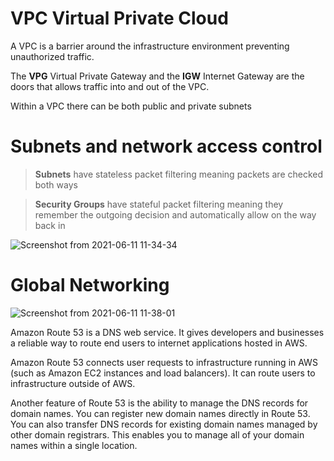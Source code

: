 # VPC Virtual Private Cloud

A VPC is a barrier around the infrastructure environment preventing unauthorized traffic.

The **VPG** Virtual Private Gateway and the **IGW** Internet Gateway are the doors that allows traffic into and out of the VPC.

Within a VPC there can be both public and private subnets

# Subnets and network access control

> **Subnets** have stateless packet filtering meaning packets are checked both ways

> **Security Groups** have stateful packet filtering meaning they remember the outgoing decision and automatically allow on the way back in

![Screenshot from 2021-06-11 11-34-34](https://user-images.githubusercontent.com/73107656/121673644-03fb0b80-caa9-11eb-91e2-014a2d5c3ef9.png)

# Global Networking

![Screenshot from 2021-06-11 11-38-01](https://user-images.githubusercontent.com/73107656/121674063-7ec42680-caa9-11eb-981b-53f741228011.png)

Amazon Route 53 is a DNS web service. It gives developers and businesses a reliable way to route end users to internet applications hosted in AWS.

Amazon Route 53 connects user requests to infrastructure running in AWS (such as Amazon EC2 instances and load balancers). It can route users to infrastructure outside of AWS.

Another feature of Route 53 is the ability to manage the DNS records for domain names. You can register new domain names directly in Route 53. You can also transfer DNS records for existing domain names managed by other domain registrars. This enables you to manage all of your domain names within a single location.
